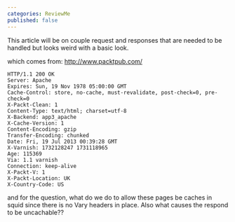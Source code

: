 ```yaml
---
categories: ReviewMe
published: false
---
```

This article will be on couple request and responses that are needed to
be handled but looks weird with a basic look.

which comes from: <http://www.packtpub.com/>

    HTTP/1.1 200 OK
    Server: Apache
    Expires: Sun, 19 Nov 1978 05:00:00 GMT
    Cache-Control: store, no-cache, must-revalidate, post-check=0, pre-check=0
    X-Packt-Clean: 1
    Content-Type: text/html; charset=utf-8
    X-Backend: app3_apache
    X-Cache-Version: 1
    Content-Encoding: gzip
    Transfer-Encoding: chunked
    Date: Fri, 19 Jul 2013 00:39:28 GMT
    X-Varnish: 1732128247 1731118965
    Age: 115369
    Via: 1.1 varnish
    Connection: keep-alive
    X-Packt-V: 1
    X-Packt-Location: UK
    X-Country-Code: US

and for the question, what do we do to allow these pages be caches in
squid since there is no Vary headers in place. Also what causes the
respond to be uncachable??
